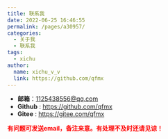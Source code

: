 ```yaml
---
title: 联系我
date: 2022-06-25 16:46:55
permalink: /pages/a30957/
categories: 
  - 关于我
  - 联系我
tags:
  - xichu
author: 
  name: xichu_v_v
  link: https://github.com/qfmx
---
```


- **邮箱**：<1125438556@qq.com>
- **Github** : <https://github.com/qfmx>
- **Gitee** : <https://gitee.com/qfmx>

<font color=red>**有问题可发送email，备注来意。有处理不及时还请见谅！**</font>